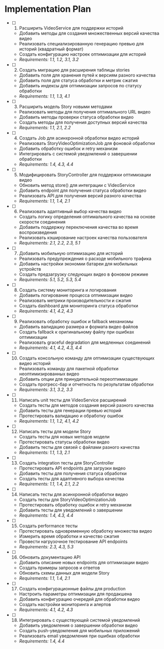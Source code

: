 # Implementation Plan

- [ ] 1. Расширить VideoService для поддержки историй
  - Добавить методы для создания множественных версий качества видео
  - Реализовать специализированную генерацию превью для историй (квадратный формат)
  - Создать конфигурацию настроек оптимизации для историй
  - _Requirements: 1.1, 1.2, 3.1, 3.2_

- [ ] 2. Создать миграцию для расширения таблицы stories
  - Добавить поля для хранения путей к версиям разного качества
  - Добавить поля для статуса обработки и метрик сжатия
  - Добавить индексы для оптимизации запросов по статусу обработки
  - _Requirements: 1.1, 1.3, 4.1_

- [ ] 3. Расширить модель Story новыми методами
  - Реализовать методы для получения оптимального URL видео
  - Добавить методы проверки статуса обработки видео
  - Создать методы для получения доступных версий качества
  - _Requirements: 1.1, 2.1, 2.2_

- [ ] 4. Создать Job для асинхронной обработки видео историй
  - Реализовать StoryVideoOptimizationJob для фоновой обработки
  - Добавить обработку ошибок и retry механизм
  - Интегрировать с системой уведомлений о завершении обработки
  - _Requirements: 1.4, 4.3, 4.4_

- [ ] 5. Модифицировать StoryController для поддержки оптимизации видео
  - Обновить метод store() для интеграции с VideoService
  - Добавить endpoint для получения статуса обработки видео
  - Реализовать API для получения версий разного качества
  - _Requirements: 1.1, 1.4, 2.1_

- [ ] 6. Реализовать адаптивный выбор качества видео
  - Создать логику определения оптимального качества на основе скорости соединения
  - Добавить поддержку переключения качества во время воспроизведения
  - Реализовать кэширование настроек качества пользователя
  - _Requirements: 2.1, 2.2, 2.3, 5.1_

- [ ] 7. Добавить мобильную оптимизацию для историй
  - Реализовать предупреждения о расходе мобильного трафика
  - Добавить настройки экономии батареи для мобильных устройств
  - Создать предзагрузку следующих видео в фоновом режиме
  - _Requirements: 5.1, 5.2, 5.3, 5.4_

- [ ] 8. Создать систему мониторинга и логирования
  - Добавить логирование процесса оптимизации видео
  - Реализовать метрики производительности и сжатия
  - Создать dashboard для мониторинга статуса обработки
  - _Requirements: 4.1, 4.2, 4.3_

- [ ] 9. Реализовать обработку ошибок и fallback механизмы
  - Добавить валидацию размера и формата видео файлов
  - Создать fallback к оригинальному файлу при ошибках оптимизации
  - Реализовать graceful degradation для медленных соединений
  - _Requirements: 4.1, 4.2, 4.3, 4.4_

- [ ] 10. Создать консольную команду для оптимизации существующих видео историй
  - Реализовать команду для пакетной обработки неоптимизированных видео
  - Добавить опции для принудительной переоптимизации
  - Создать прогресс-бар и отчетность по результатам обработки
  - _Requirements: 3.1, 3.2, 3.3_

- [ ] 11. Написать unit тесты для VideoService расширений
  - Создать тесты для методов создания версий разного качества
  - Добавить тесты для генерации превью историй
  - Протестировать валидацию и обработку ошибок
  - _Requirements: 1.1, 1.2, 4.1, 4.2_

- [ ] 12. Написать тесты для модели Story
  - Создать тесты для новых методов модели
  - Протестировать статусы обработки видео
  - Добавить тесты для связей с файлами разного качества
  - _Requirements: 1.1, 1.3, 2.1_

- [ ] 13. Создать integration тесты для StoryController
  - Протестировать API endpoints для загрузки видео
  - Добавить тесты для получения статуса обработки
  - Создать тесты для адаптивного выбора качества
  - _Requirements: 1.1, 1.4, 2.1, 2.2_

- [ ] 14. Написать тесты для асинхронной обработки видео
  - Создать тесты для StoryVideoOptimizationJob
  - Протестировать обработку ошибок и retry механизм
  - Добавить тесты для уведомлений о завершении
  - _Requirements: 1.4, 4.3, 4.4_

- [ ] 15. Создать performance тесты
  - Протестировать одновременную обработку множества видео
  - Измерить время обработки и качество сжатия
  - Провести нагрузочное тестирование API endpoints
  - _Requirements: 2.3, 4.3, 5.3_

- [ ] 16. Обновить документацию API
  - Добавить описание новых endpoints для оптимизации видео
  - Создать примеры запросов и ответов
  - Обновить схемы данных для модели Story
  - _Requirements: 1.1, 1.4, 2.1_

- [ ] 17. Создать конфигурационные файлы для production
  - Настроить параметры оптимизации для продакшена
  - Добавить конфигурацию очередей для обработки видео
  - Создать настройки мониторинга и алертов
  - _Requirements: 4.1, 4.2, 4.3_

- [ ] 18. Интегрировать с существующей системой уведомлений
  - Добавить уведомления о завершении обработки видео
  - Создать push-уведомления для мобильных приложений
  - Реализовать email уведомления при ошибках обработки
  - _Requirements: 1.4, 4.4_